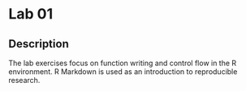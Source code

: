# Lab 01

## Description

The lab exercises focus on function writing and control flow in the R
environment. R Markdown is used as an introduction to reproducible research.